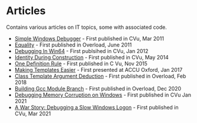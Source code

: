 # Articles

Contains various articles on IT topics, some with associated code.

- [Simple Windows Debugger](Simple_Debugger) - First published in CVu, Mar 2011
- [Equality](Equality.md) - First published in Overload, June 2011
- [Debugging In Win64](Simple_Deubgger/DebuggingInWin64.md) - First publsihed in CVu, Jan 2012
- [Identity During Construction](Identity-during-construction) - First published in CVu, May 2014
- [One Definition Rule](OneDefinitionRule.md) - First published in C Vu, Nov 2015
- [Making Templates Easier](Making_Templates_Easier/Making_Templates_Easier.odp) - First presented at ACCU Oxford, Jan 2017
- [Class Template Argument Deduction](ClassTemplateArgumentDeduction.md) - First published in Overload, Feb 2018
- [Building Gcc Module Branch](BuildingGccModuleBranch.md) - First published in Overload, Dec 2020
- [Debugging Memory Corruption on Windows](Debugging_Memory_Corruption_On_Windows) - First published in CVu Jan 2021
- [A War Story: Debugging a Slow Windows Logon](Logon_Problems/DebuggingASlowLogon.md) - First published in CVu, Mar 2021

